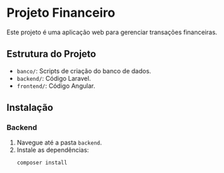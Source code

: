 # Projeto Financeiro

Este projeto é uma aplicação web para gerenciar transações financeiras.

## Estrutura do Projeto

- `banco/`: Scripts de criação do banco de dados.
- `backend/`: Código Laravel.
- `frontend/`: Código Angular.

## Instalação

### Backend
1. Navegue até a pasta `backend`.
2. Instale as dependências:
   ```bash
   composer install
